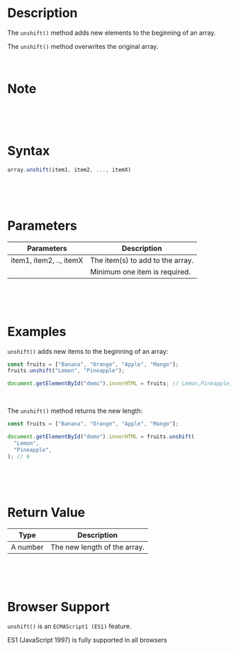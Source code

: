 # Description

The `unshift()` method adds new elements to the beginning of an array.

The `unshift()` method overwrites the original array.

&nbsp;

# Note

&nbsp;

&nbsp;

# Syntax

```js
array.unshift(item1, item2, ..., itemX)

```

&nbsp;

&nbsp;

# Parameters

| Parameters              | Description                      |
| ----------------------- | -------------------------------- |
| item1, item2, .., itemX | The item(s) to add to the array. |
|                         | Minimum one item is required.    |

&nbsp;

&nbsp;

# Examples

`unshift()` adds new items to the beginning of an array:

```js
const fruits = ["Banana", "Orange", "Apple", "Mango"];
fruits.unshift("Lemon", "Pineapple");

document.getElementById("demo").innerHTML = fruits; // Lemon,Pineapple,Banana,Orange,Apple,Mango
```

&nbsp;

The `unshift()` method returns the new length:

```js
const fruits = ["Banana", "Orange", "Apple", "Mango"];

document.getElementById("demo").innerHTML = fruits.unshift(
  "Lemon",
  "Pineapple",
); // 6
```

&nbsp;

&nbsp;

# Return Value

| Type     | Description                  |
| -------- | ---------------------------- |
| A number | The new length of the array. |

&nbsp;

&nbsp;

# Browser Support

`unshift()` is an `ECMAScript1 (ES1)` feature.

ES1 (JavaScript 1997) is fully supported in all browsers

&nbsp;

&nbsp;
